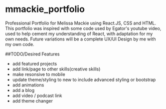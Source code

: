 # mmackie_portfolio
Professional Portfolio for Melissa Mackie using React.JS, CSS and HTML. This portfolio was inspired with some code used by Egator's youtube video, used to help cement my understanding of React, with adaptation for my own needs. Future variations will be a complete UX/UI Design by me with my own code.


##TODO/Desired Features
* add featured projects
* add link/page to other skills(creative skills)
* make resonsive to mobile
* update theme/styling to new to include advanced styling or bootstrap
* add animations
* add a blog
* add video / podcast link
* add theme changer


